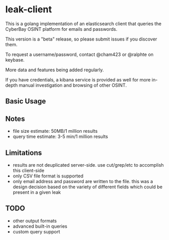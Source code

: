 # leak-client
This is a golang implementation of an elasticsearch client that queries the CyberBay OSINT platform for emails and passwords.

This version is a "beta" release, so please submit issues if you discover them.

To request a username/password, contact @cham423 or @ralphte on keybase.

More data and features being added regularly.

If you have credentials, a kibana service is provided as well for more in-depth manual investigation and browsing of other OSINT. 

## Basic Usage
<screenshot>


## Notes
- file size estimate: 50MB/1 million results
- query time estimate: 3-5 min/1 million results

## Limitations
- results are not deuplicated server-side. use cut/grep/etc to accomplish this client-side
- only CSV file format is supported
- only email address and password are written to the file. this was a design decision based on the variety of different fields which could be present in a given leak

## TODO
- other output formats
- advanced built-in queries
- custom query support


